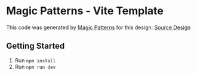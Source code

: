 # Magic Patterns - Vite Template

This code was generated by [Magic Patterns](https://magicpatterns.com) for this design: [Source Design](https://www.magicpatterns.com/c/vgyrdcyrepazwgiptpjypg)

## Getting Started

1. Run `npm install`
2. Run `npm run dev`
